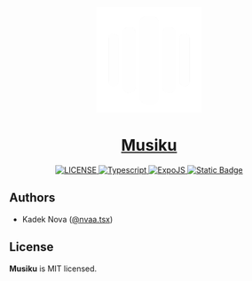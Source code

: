 <div align="center">
  <a href="/"> 
    <img src="./assets//icons/dark/musiku.png" height="190">
    <h1 align="center">Musiku</h1>
  </a>
</div>

<div align="center">
 <a aria-label="License" href="/">
    <img alt="LICENSE" src="https://img.shields.io/npm/l/next.svg?style=for-the-badge&labelColor=000000&color=fff">
  </a>
 <a aria-label="Typescript" href="/">
    <img alt="Typescript" src="https://img.shields.io/badge/Typescript-white?style=for-the-badge&logo=typescript&logoColor=white&labelColor=black">
  </a>
 <a aria-label="Typescript" href="/">
    <img alt="ExpoJS" src="https://img.shields.io/badge/ExpoJS-white?style=for-the-badge&logo=expo&logoColor=%23fff&labelColor=black">
  </a>
 <a aria-label="Bun" href="/">
<img alt="Static Badge" src="https://img.shields.io/badge/Bun-white?style=for-the-badge&logo=Bun&logoColor=%23fff&labelColor=black">
  </a>
</div>

## Authors

- Kadek Nova ([@nvaa.tsx](https://www.instagram.com/nvaa.tsx))

## License

**Musiku** is MIT licensed.
